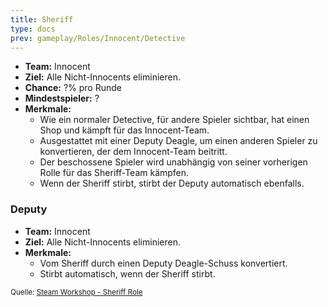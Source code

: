 ```yaml
---
title: Sheriff
type: docs
prev: gameplay/Roles/Innocent/Detective
---
```


- **Team:** Innocent
- **Ziel:** Alle Nicht-Innocents eliminieren.
- **Chance:** ?% pro Runde
- **Mindestspieler:** ?
- **Merkmale:**
  - Wie ein normaler Detective, für andere Spieler sichtbar, hat einen Shop und kämpft für das Innocent-Team.
  - Ausgestattet mit einer Deputy Deagle, um einen anderen Spieler zu konvertieren, der dem Innocent-Team beitritt.
  - Der beschossene Spieler wird unabhängig von seiner vorherigen Rolle für das Sheriff-Team kämpfen.
  - Wenn der Sheriff stirbt, stirbt der Deputy automatisch ebenfalls.

### Deputy

- **Team:** Innocent
- **Ziel:** Alle Nicht-Innocents eliminieren.
- **Merkmale:**
  - Vom Sheriff durch einen Deputy Deagle-Schuss konvertiert.
  - Stirbt automatisch, wenn der Sheriff stirbt.

<small>Quelle: [Steam Workshop - Sheriff Role](https://steamcommunity.com/sharedfiles/filedetails/?id=1885871635)</small>
